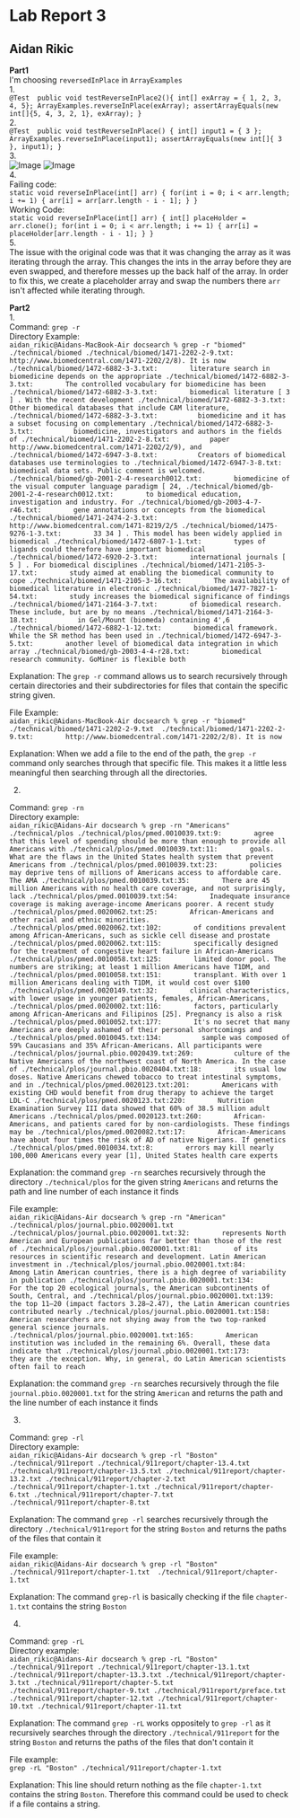 # Lab Report 3   
## Aidan Rikic

**Part1**   
I'm choosing `reversedInPlace` in `ArrayExamples`  
1.  
`@Test 
  public void testReverseInPlace2(){
    int[] exArray = { 1, 2, 3, 4, 5};
    ArrayExamples.reverseInPlace(exArray);
    assertArrayEquals(new int[]{5, 4, 3, 2, 1}, exArray);
  }`  
2.  
`@Test 
	public void testReverseInPlace() {
    int[] input1 = { 3 };
    ArrayExamples.reverseInPlace(input1);
    assertArrayEquals(new int[]{ 3 }, input1);
	}`  
3.  
![Image](ss1.png)
![Image](ss2.png)  
4.  
Failing code:  
`static void reverseInPlace(int[] arr) {
    for(int i = 0; i < arr.length; i += 1) {
      arr[i] = arr[arr.length - i - 1];
    }
  }`  
Working Code:  
`static void reverseInPlace(int[] arr) {
    int[] placeHolder = arr.clone();
    for(int i = 0; i < arr.length; i += 1) {
      arr[i] = placeHolder[arr.length - i - 1];
    }
  }`  
5.  
The issue with the original code was that it was changing the array as it was iterating through the array. This changes the ints in the array before they are even swapped, and therefore messes up the back half of the array. In order to fix this, we create a placeholder array and swap the numbers there `arr` isn't affected while iterating through. 

**Part2**  
1.  
Command: `grep -r`  
Directory Example:  
`aidan_rikic@Aidans-MacBook-Air docsearch % grep -r "biomed" ./technical/biomed
./technical/biomed/1471-2202-2-9.txt:        http://www.biomedcentral.com/1471-2202/2/8). It is now
./technical/biomed/1472-6882-3-3.txt:        literature search in biomedicine depends on the appropriate
./technical/biomed/1472-6882-3-3.txt:        The controlled vocabulary for biomedicine has been
./technical/biomed/1472-6882-3-3.txt:        biomedical literature [ 3 ] . With the recent development
./technical/biomed/1472-6882-3-3.txt:        Other biomedical databases that include CAM literature,
./technical/biomed/1472-6882-3-3.txt:          biomedicine and it has a subset focusing on complementary
./technical/biomed/1472-6882-3-3.txt:          biomedicine, investigators and authors in the fields of
./technical/biomed/1471-2202-2-8.txt:          paper http://www.biomedcentral.com/1471-2202/2/9), and
./technical/biomed/1472-6947-3-8.txt:          Creators of biomedical databases use terminologies to
./technical/biomed/1472-6947-3-8.txt:        biomedical data sets. Public comment is welcomed.
./technical/biomed/gb-2001-2-4-research0012.txt:        biomedicine of the visual computer language paradigm [ 24,
./technical/biomed/gb-2001-2-4-research0012.txt:        to biomedical education, investigation and industry. For
./technical/biomed/gb-2003-4-7-r46.txt:        gene annotations or concepts from the biomedical
./technical/biomed/1471-2474-2-3.txt:        http://www.biomedcentral.com/1471-8219/2/5
./technical/biomed/1475-9276-1-3.txt:        33 34 ] . This model has been widely applied in biomedical
./technical/biomed/1472-6807-1-1.txt:        types of ligands could therefore have important biomedical
./technical/biomed/1472-6920-2-3.txt:        international journals [ 5 ] . For biomedical disciplines
./technical/biomed/1471-2105-3-17.txt:        study aimed at enabling the biomedical community to cope
./technical/biomed/1471-2105-3-16.txt:        The availability of biomedical literature in electronic
./technical/biomed/1477-7827-1-54.txt:        study increases the biomedical significance of findings
./technical/biomed/1471-2164-3-7.txt:        of biomedical research. These include, but are by no means
./technical/biomed/1471-2164-3-18.txt:          in Gel/Mount (biomeda) containing 4',6
./technical/biomed/1472-6882-1-12.txt:        biomedical framework. While the SR method has been used in
./technical/biomed/1472-6947-3-5.txt:        another level of biomedical data integration in which array
./technical/biomed/gb-2003-4-4-r28.txt:        biomedical research community. GoMiner is flexible both`  

Explanation: The `grep -r` command allows us to search recursively through certain directories and their subdirectories for files that contain the specific string given.  

File Example:  
`aidan_rikic@Aidans-MacBook-Air docsearch % grep -r "biomed" ./technical/biomed/1471-2202-2-9.txt 
./technical/biomed/1471-2202-2-9.txt:        http://www.biomedcentral.com/1471-2202/2/8). It is now`  

Explanation: When we add a file to the end of the path, the `grep -r` command only searches through that specific file. This makes it a little less meaningful then searching through all the directories.  

2.  
Command: `grep -rn`  
Directory example:  
`aidan_rikic@Aidans-Air docsearch % grep -rn "Americans" ./technical/plos
./technical/plos/pmed.0010039.txt:9:        agree that this level of spending should be more than enough to provide all Americans with
./technical/plos/pmed.0010039.txt:11:        goals. What are the flaws in the United States health system that prevent Americans from
./technical/plos/pmed.0010039.txt:23:        policies may deprive tens of millions of Americans access to affordable care. The AMA
./technical/plos/pmed.0010039.txt:35:        There are 45 million Americans with no health care coverage, and not surprisingly, lack
./technical/plos/pmed.0010039.txt:54:        Inadequate insurance coverage is making average-income Americans poorer. A recent study
./technical/plos/pmed.0020062.txt:25:        African-Americans and other racial and ethnic minorities.
./technical/plos/pmed.0020062.txt:102:        of conditions prevalent among African-Americans, such as sickle cell disease and prostate
./technical/plos/pmed.0020062.txt:115:        specifically designed for the treatment of congestive heart failure in African-Americans
./technical/plos/pmed.0010058.txt:125:        limited donor pool. The numbers are striking; at least 1 million Americans have T1DM, and
./technical/plos/pmed.0010058.txt:151:        transplant. With over 1 million Americans dealing with T1DM, it would cost over $100
./technical/plos/pmed.0020149.txt:32:        clinical characteristics, with lower usage in younger patients, females, African-Americans,
./technical/plos/pmed.0020002.txt:116:        factors, particularly among African-Americans and Filipinos [25]. Pregnancy is also a risk
./technical/plos/pmed.0010052.txt:177:        It's no secret that many Americans are deeply ashamed of their personal shortcomings and
./technical/plos/pmed.0010045.txt:134:          sample was composed of 59% Caucasians and 35% African-Americans. All participants were
./technical/plos/journal.pbio.0020439.txt:269:          culture of the Native Americans of the northwest coast of North America. In the case of
./technical/plos/journal.pbio.0020404.txt:18:        its usual low doses. Native Americans chewed tobacco to treat intestinal symptoms, and in
./technical/plos/pmed.0020123.txt:201:        Americans with existing CHD would benefit from drug therapy to achieve the target LDL-C
./technical/plos/pmed.0020123.txt:220:        Nutrition Examination Survey III data showed that 60% of 38.5 million adult Americans
./technical/plos/pmed.0020123.txt:260:        African-Americans, and patients cared for by non-cardiologists. These findings may be
./technical/plos/pmed.0020082.txt:17:        African-Americans have about four times the risk of AD of native Nigerians. If genetics
./technical/plos/pmed.0010034.txt:8:        errors may kill nearly 100,000 Americans every year [1], United States health care experts`  

Explanation: the command `grep -rn` searches recursively through the directory `./technical/plos` for the given string `Americans` and returns the path and line number of each instance it finds

File example:  
`aidan_rikic@Aidans-Air docsearch % grep -rn "American" ./technical/plos/journal.pbio.0020001.txt 
./technical/plos/journal.pbio.0020001.txt:32:        represents North American and European publications far better than those of the rest of
./technical/plos/journal.pbio.0020001.txt:81:        of its resources in scientific research and development. Latin American investment in
./technical/plos/journal.pbio.0020001.txt:84:        Among Latin American countries, there is a high degree of variability in publication
./technical/plos/journal.pbio.0020001.txt:134:        For the top 20 ecological journals, the American subcontinents of South, Central, and
./technical/plos/journal.pbio.0020001.txt:139:        the top 11–20 (impact factors 3.28–2.47), the Latin American countries contributed nearly
./technical/plos/journal.pbio.0020001.txt:158:        American researchers are not shying away from the two top-ranked general science journals.
./technical/plos/journal.pbio.0020001.txt:165:        American institution was included in the remaining 6%. Overall, these data indicate that
./technical/plos/journal.pbio.0020001.txt:173:        they are the exception. Why, in general, do Latin American scientists often fail to reach`  

Explanation: the command `grep -rn` searches recursively through the file `journal.pbio.0020001.txt` for the string `American` and returns the path and the line number of each instance it finds  

3.  
Command: `grep -rl`  
Directory example:  
`aidan_rikic@Aidans-Air docsearch % grep -rl "Boston" ./technical/911report
./technical/911report/chapter-13.4.txt
./technical/911report/chapter-13.5.txt
./technical/911report/chapter-13.2.txt
./technical/911report/chapter-2.txt
./technical/911report/chapter-1.txt
./technical/911report/chapter-6.txt
./technical/911report/chapter-7.txt
./technical/911report/chapter-8.txt`  

Explanation: The command `grep -rl` searches recursively through the directory `./technical/911report` for the string `Boston` and returns the paths of the files that contain it  

File example:  
`aidan_rikic@Aidans-Air docsearch % grep -rl "Boston" ./technical/911report/chapter-1.txt 
./technical/911report/chapter-1.txt`  
	
Explanation: The command `grep-rl` is basically checking if the file `chapter-1.txt` contains the string `Boston`

4.  
Command: `grep -rL`  
Directory example:  
`aidan_rikic@Aidans-Air docsearch % grep -rL "Boston" ./technical/911report
./technical/911report/chapter-13.1.txt
./technical/911report/chapter-13.3.txt
./technical/911report/chapter-3.txt
./technical/911report/chapter-5.txt
./technical/911report/chapter-9.txt
./technical/911report/preface.txt
./technical/911report/chapter-12.txt
./technical/911report/chapter-10.txt
./technical/911report/chapter-11.txt`  

Explanation: The command `grep -rL` works oppositely to `grep -rl` as it recursively searches through the directory `./technical/911report` for the string `Boston` and returns the paths of the files that don't contain it

File example:  
`grep -rL "Boston" ./technical/911report/chapter-1.txt`  
	
Explanation: This line should return nothing as the file `chapter-1.txt` contains the string `Boston`. Therefore this command could be used to check if a file contains a string. 



  



